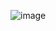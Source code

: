 ![image](https://github.com/Kennedysena/extraproject02/assets/77175596/914845be-3a8e-4196-b5ef-73e5e47e7839)
